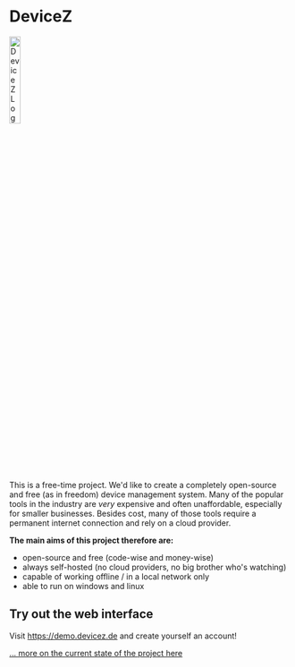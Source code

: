 # DeviceZ
<img src="https://devicez.de/assets/img/logo.png" width=20% height=20% alt="DeviceZ Logo">

This is a free-time project. We'd like to create a completely open-source and free (as in freedom) device management system. 
Many of the popular tools in the industry are *very* expensive and often unaffordable, especially for smaller
businesses. Besides cost, many of those tools require a permanent internet connection and rely on a cloud provider.

**The main aims of this project therefore are:**

- open-source and free (code-wise and money-wise)
- always self-hosted (no cloud providers, no big brother who's watching)
- capable of working offline / in a local network only
- able to run on windows and linux

## Try out the web interface

Visit https://demo.devicez.de and create yourself an account!

[... more on the current state of the project here](https://github.com/DevicezApp/application#readme)
